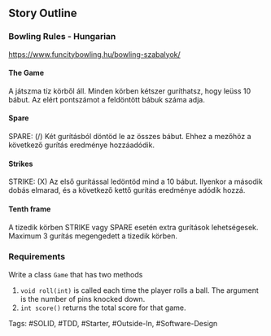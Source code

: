 ## Story Outline
### Bowling Rules - Hungarian
https://www.funcitybowling.hu/bowling-szabalyok/

#### The Game
A játszma tíz körből áll. Minden körben kétszer guríthatsz, hogy leüss 10 bábut.
Az elért pontszámot a feldöntött bábuk száma adja.

#### Spare
SPARE: (/) Két gurításból döntöd le az összes bábut. Ehhez a mezőhöz a következő gurítás eredménye hozzáadódik.

#### Strikes
STRIKE: (X) Az első gurítással ledöntöd mind a 10 bábut.
Ilyenkor a második dobás elmarad, és a következő kettő gurítás eredménye adódik hozzá.

#### Tenth frame
A tizedik körben STRIKE vagy SPARE esetén extra gurítások lehetségesek.
Maximum 3 gurítás megengedett a tizedik körben. 

### Requirements
Write a class `Game` that has two methods

1. `void roll(int)` is called each time the player rolls a ball. The argument is the number of pins knocked down.
1. `int score()` returns the total score for that game.

Tags: #SOLID, #TDD, #Starter, #Outside-In, #Software-Design
